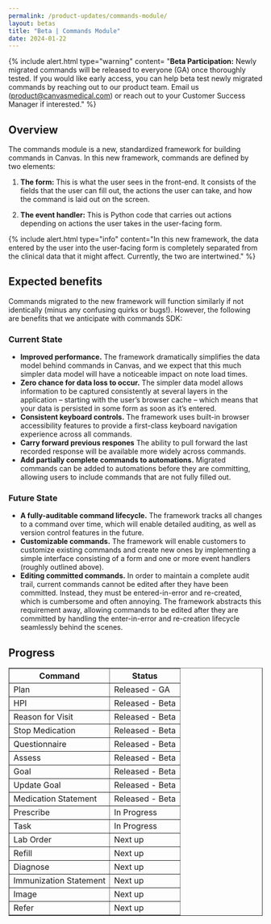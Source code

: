 ```yaml
---
permalink: /product-updates/commands-module/
layout: betas
title: "Beta | Commands Module"
date: 2024-01-22
---
```


{% include alert.html type="warning" content= "<b>Beta Participation:</b> Newly migrated commands will be released to everyone (GA) once thoroughly tested. If you would like early access, you can help beta test newly migrated commands by reaching out to our product team. Email us (product@canvasmedical.com) or reach out to your Customer Success Manager if interested."  %}

## Overview

The commands module is a new, standardized framework for building commands in Canvas. In this new framework, commands are defined by two elements:

1. **The form:** This is what the user sees in the front-end. It consists of the fields that the user can fill out, the actions the user can take, and how the command is laid out on the screen.

2. **The event handler:** This is Python code that carries out actions depending on actions the user takes in the user-facing form.

{% include alert.html type="info" content="In this new framework, the data entered by the user into the user-facing form is completely separated from the clinical data that it might affect. Currently, the two are intertwined."  %}


## Expected benefits

Commands migrated to the new framework will function similarly if not identically (minus any confusing quirks or bugs!). However, the following are benefits that we anticipate with commands SDK:

### Current State
- **Improved performance.** The framework dramatically simplifies the data model behind commands in Canvas, and we expect that this much simpler data model will have a noticeable impact on note load times.
- **Zero chance for data loss to occur.** The simpler data model allows information to be captured consistently at several layers in the application – starting with the user’s browser cache – which means that your data is persisted in some form as soon as it’s entered.
- **Consistent keyboard controls.** The framework uses built-in browser accessibility features to provide a first-class keyboard navigation experience across all commands.
- **Carry forward previous respones** The ability to pull forward the last recorded response will be available more widely across commands. 
- **Add partially complete commands to automations.** Migrated commands can be added to automations before they are committing, allowing users to include commands that are not fully filled out. 


### Future State
- **A fully-auditable command lifecycle.** The framework tracks all changes to a command over time, which will enable detailed auditing, as well as version control features in the future.
- **Customizable commands.** The framework will enable customers to customize existing commands and create new ones by implementing a simple interface consisting of a form and one or more event handlers (roughly outlined above).
- **Editing committed commands.** In order to maintain a complete audit trail, current commands cannot be edited after they have been committed. Instead, they must be entered-in-error and re-created, which is cumbersome and often annoying. The framework abstracts this requirement away, allowing commands to be edited after they are committed by handling the enter-in-error and re-creation lifecycle seamlessly behind the scenes.

## Progress

<table border="1">
  <thead>
    <tr>
      <th>Command</th>
      <th>Status</th>
    </tr>
  </thead>
  <tbody>
    <tr>
      <td>Plan</td>
      <td> <span class="tag-complete"> Released - GA </span> </td>
    </tr>
    <tr> 
      <td>HPI</td>
      <td><span class="tag-beta-testing"> Released - Beta </span> </td>
    </tr>
     <tr> 
      <td>Reason for Visit</td>
      <td><span class="tag-beta-testing"> Released - Beta </span> </td>
    </tr>
     <tr> 
      <td>Stop Medication</td>
      <td><span class="tag-beta-testing"> Released - Beta </span> </td>
    </tr>
     <tr> 
      <td>Questionnaire</td>
      <td><span class="tag-beta-testing"> Released - Beta </span> </td>
    </tr>
     <tr> 
      <td>Assess</td>
      <td><span class="tag-beta-testing"> Released - Beta </span> </td>
    </tr>
     <tr> 
      <td>Goal</td>
      <td><span class="tag-beta-testing"> Released - Beta </span> </td>
    </tr>
     <tr> 
      <td>Update Goal</td>
      <td><span class="tag-beta-testing"> Released - Beta </span> </td>
    </tr>
     <tr> 
      <td>Medication Statement</td>
      <td><span class="tag-beta-testing"> Released - Beta </span> </td>
    </tr>
    <tr> 
      <td>Prescribe</td>
      <td><span class="tag-in-progress"> In Progress </span> </td>
    </tr>
      <tr> 
      <td>Task</td>
      <td><span class="tag-in-progress"> In Progress </span> </td>
    </tr>
     <tr> 
      <td>Lab Order</td>
      <td><span class="tag-next-up"> Next up </span> </td>
    </tr>
       <tr> 
      <td>Refill</td>
      <td><span class="tag-next-up"> Next up </span> </td>
    </tr>
     <tr> 
      <td>Diagnose</td>
      <td><span class="tag-next-up"> Next up </span> </td>
    </tr>
    <tr> 
      <td>Immunization Statement</td>
      <td><span class="tag-next-up"> Next up </span> </td>
    </tr>
     <tr> 
      <td>Image</td>
      <td><span class="tag-next-up"> Next up </span> </td>
    </tr>
     <tr> 
      <td>Refer</td>
      <td><span class="tag-next-up"> Next up </span> </td>
    </tr>
  </tbody>
</table>